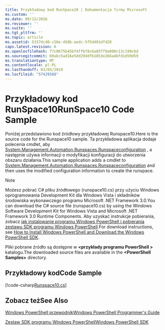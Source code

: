 ```yaml
---
title: Przykładowy kod RunSpace10 | Dokumentacja firmy Microsoft
ms.custom: ''
ms.date: 09/13/2016
ms.reviewer: ''
ms.suite: ''
ms.tgt_pltfrm: ''
ms.topic: article
ms.assetid: 5337dc40-c56e-458b-aedc-5f5d401dfd28
caps.latest.revision: 6
ms.openlocfilehash: 77c0675b45bf4ff6f8c6a85ff9a090c13c199c6d
ms.sourcegitcommit: 69abc5ad16e5dd29ddfb1853e266a4bfd1d59d59
ms.translationtype: MT
ms.contentlocale: pl-PL
ms.lasthandoff: 03/05/2019
ms.locfileid: "57429588"
---
```

# <a name="runspace10-code-sample"></a><span data-ttu-id="0b47b-102">Przykładowy kod RunSpace10</span><span class="sxs-lookup"><span data-stu-id="0b47b-102">RunSpace10 Code Sample</span></span>

<span data-ttu-id="0b47b-103">Poniżej przedstawiono kod źródłowy przykładowej Runspace10.</span><span class="sxs-lookup"><span data-stu-id="0b47b-103">Here is the source code for the Runspace10 sample.</span></span> <span data-ttu-id="0b47b-104">Ta przykładowa aplikacja dodaje polecenia cmdlet, aby [System.Management.Automation.Runspaces.Runspaceconfiguration](/dotnet/api/System.Management.Automation.Runspaces.RunspaceConfiguration) , a następnie używa informacji o modyfikacji konfiguracji do utworzenia obszaru działania.</span><span class="sxs-lookup"><span data-stu-id="0b47b-104">This sample application adds a cmdlet to [System.Management.Automation.Runspaces.Runspaceconfiguration](/dotnet/api/System.Management.Automation.Runspaces.RunspaceConfiguration) and then uses the modified configuration information to create the runspace.</span></span>

> [!NOTE]
> <span data-ttu-id="0b47b-105">Możesz pobrać C# pliku źródłowego (runspace10.cs) przy użyciu Windows oprogramowania Development Kit dla Windows Vista i składników środowiska wykonawczego programu Microsoft .NET Framework 3.0.</span><span class="sxs-lookup"><span data-stu-id="0b47b-105">You can download the C# source file (runspace10.cs) by using the Windows Software Development Kit for Windows Vista and Microsoft .NET Framework 3.0 Runtime Components.</span></span> <span data-ttu-id="0b47b-106">Aby uzyskać instrukcje pobierania, zobacz [jak instalowanie programu Windows PowerShell i pobierania zestawu SDK programu Windows PowerShell](/powershell/developer/installing-the-windows-powershell-sdk).</span><span class="sxs-lookup"><span data-stu-id="0b47b-106">For download instructions, see [How to Install Windows PowerShell and Download the Windows PowerShell SDK](/powershell/developer/installing-the-windows-powershell-sdk).</span></span>
>
> <span data-ttu-id="0b47b-107">Pliki pobrane źródło są dostępne w  **\<przykłady programu PowerShell >** katalogu.</span><span class="sxs-lookup"><span data-stu-id="0b47b-107">The downloaded source files are available in the **\<PowerShell Samples>** directory.</span></span>

## <a name="code-sample"></a><span data-ttu-id="0b47b-108">Przykładowy kod</span><span class="sxs-lookup"><span data-stu-id="0b47b-108">Code Sample</span></span>

[!code-csharp[Runspace10.cs](../../powershell-sdk-samples/SDK-2.0/csharp/Runspace10/Runspace10.cs#L11-L118 "Runspace10.cs")]

## <a name="see-also"></a><span data-ttu-id="0b47b-109">Zobacz też</span><span class="sxs-lookup"><span data-stu-id="0b47b-109">See Also</span></span>

[<span data-ttu-id="0b47b-110">Windows PowerShell przewodnik</span><span class="sxs-lookup"><span data-stu-id="0b47b-110">Windows PowerShell Programmer's Guide</span></span>](./windows-powershell-programmer-s-guide.md)

[<span data-ttu-id="0b47b-111">Zestaw SDK programu Windows PowerShell</span><span class="sxs-lookup"><span data-stu-id="0b47b-111">Windows PowerShell SDK</span></span>](../windows-powershell-reference.md)